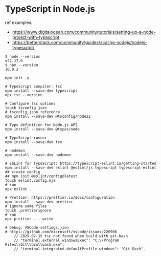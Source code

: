 # TypeScript in Node.js

ref examples:

- https://www.digitalocean.com/community/tutorials/setting-up-a-node-project-with-typescript
- https://betterstack.com/community/guides/scaling-nodejs/nodejs-typescript/

```shell
$ node --version
v22.17.0
$ npm --version
10.9.2

npm init -y

# TypeScript compiler: tsc
npm install --save-dev typescript
npx tsc --version

# Configure tsc options
touch tsconfig.json
# tsconfig.json reference
npm install --save-dev @tsconfig/node22

# Type definition for Node.js API
npm install --save-dev @types/node

# TypeScript runner
npm install --save-dev tsx

# nodemon
npm install --save-dev nodemon

# ESLint for TypeScript: https://typescript-eslint.io/getting-started
npm install --save-dev eslint @eslint/js typescript typescript-eslint
## create config
## npm init @eslint/config@latest
touch eslint.config.mjs
# run
npx eslint .

# Prettier: https://prettier.io/docs/configuration
npm install --save-dev prettier
# ignore some files
touch .prettierignore
# run
npx prettier . --write

# Debug: VSCode settings.json
# https://github.com/microsoft/vscode/issues/226906
    // 2025-07-19 tsc not found when build with git-bash
    // "terminal.external.windowsExec": "C:\\Program Files\\Git\\bin\\bash.exe",
    // "terminal.integrated.defaultProfile.windows": "Git Bash",
```
